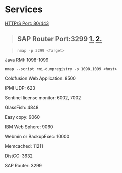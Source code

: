 # Services

[HTTP/S Port: 80/443](http-s/)

> ## SAP Router Port:3299 [1.](https://blog.rapid7.com/2014/01/09/piercing-saprouter-with-metasploit/) [2.](https://github.com/shipcod3/mySapAdventures)

> `nmap -p 3299 <Target>`

Java RMI: 1098-1099

`nmap --script rmi-dumpregistry -p 1098,1099 <host>`

Coldfusion Web Application: 8500

IPMI UDP: 623

Sentinel license monitor: 6002, 7002

GlassFish: 4848

Easy copy: 9060

IBM Web Sphere: 9060

Webmin or BackupExec: 10000

Memcached: 11211

DistCC: 3632

SAP Router: 3299

